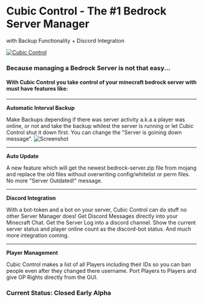 # Cubic Control - The #1 Bedrock Server Manager
with Backup Functionality + Discord Integration

[![Cubic Control](http://img.youtube.com/vi/QpFP3HPr9B0/0.jpg)](http://www.youtube.com/watch?v=QpFP3HPr9B0 "Cubic Control - First Look Alpha")

### Because managing a Bedrock Server is not that easy...
#### With Cubic Control you take control of your minecraft bedrock server with must have features like:

--------------------------------------------------

**Automatic Interval Backup**

Make Backups depending if there was server activity a.k.a a player was online, or not and take the backup whilest the server is running or let Cubic Control shut it down first.
You can change the "Server is goining down message".
![Screenshot](https://cdn.discordapp.com/attachments/1062337655465062420/1080778322293829682/SPOILER_image.png "BackUp Options")

--------------------------------------------------

**Auto Update**

A new feature which will get the newest bedrock-server.zip file from mojang and replace the old files without overwriting config/whitelist or perm files.
No more "Server Outdated!" message.

--------------------------------------------------

**Discord Integration** 

With a bot-token and a bot on your server, Cubic Control can do stuff no other Server Manager does!
Get Discord Messages directly into your Minecraft Chat.
Get the Server Log into a discord channel.
Show the current server status and player online count as the discord-bot status.
And much more integration coming.

--------------------------------------------------

**Player Management** 

Cubic Control makes a list of all Players including their IDs so you can ban people even after they changed there username.
Port Players to Players and give OP Rights directly from the GUI.


### Current Status: Closed Early Alpha
